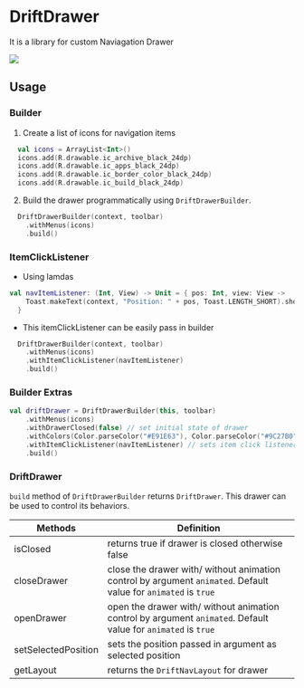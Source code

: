 # DriftDrawer
It is a library for custom Naviagation Drawer

<img src="./images/sample.gif">

## Usage

### Builder

1. Create a list of icons for navigation items

``` kotlin
  val icons = ArrayList<Int>()
  icons.add(R.drawable.ic_archive_black_24dp)
  icons.add(R.drawable.ic_apps_black_24dp)
  icons.add(R.drawable.ic_border_color_black_24dp)
  icons.add(R.drawable.ic_build_black_24dp)

```
2. Build the drawer programmatically using `DriftDrawerBuilder`.

``` kotlin
  DriftDrawerBuilder(context, toolbar)
    .withMenus(icons)
    .build()
```

### ItemClickListener

- Using lamdas

```kotlin
val navItemListener: (Int, View) -> Unit = { pos: Int, view: View ->
    Toast.makeText(context, "Position: " + pos, Toast.LENGTH_SHORT).show()
  }
```

- This itemClickListener can be easily pass in builder

``` kotlin
  DriftDrawerBuilder(context, toolbar)
    .withMenus(icons)
    .withItemClickListener(navItemListener)
    .build()
```

### Builder Extras

``` kotlin
val driftDrawer = DriftDrawerBuilder(this, toolbar)
    .withMenus(icons)
    .withDrawerClosed(false) // set initial state of drawer
    .withColors(Color.parseColor("#E91E63"), Color.parseColor("#9C27B0")) // sets background and item highlight colors
    .withItemClickListener(navItemListener) // sets item click listener
    .build()
```

### DriftDrawer
`build` method of `DriftDrawerBuilder` returns `DriftDrawer`. This drawer can be used to control its behaviors.

Methods | Definition
------------ | -------------
isClosed | returns true if drawer is closed otherwise false
closeDrawer | close the drawer with/ without animation control by argument `animated`. Default value for `animated` is `true`
openDrawer | open the drawer with/ without animation control by argument `animated`. Default value for `animated` is `true`
setSelectedPosition | sets the position passed in argument as selected position
getLayout | returns the `DriftNavLayout` for drawer
